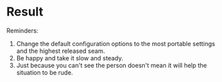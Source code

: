 # Result

Reminders:

1. Change the default configuration options to the most portable settings and the highest released seam.
1. Be happy and take it slow and steady.
1. Just because you can't see the person doesn't mean it will help the situation to be rude.

